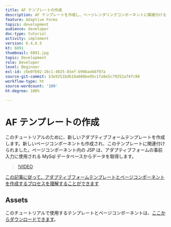 ```yaml
---
title: AF テンプレートの作成
description: AF テンプレートを作成し、ページレンダリングコンポーネントに関連付ける
feature: Adaptive Forms
topics: development
audience: developer
doc-type: tutorial
activity: implement
version: 6.4,6.5
kt: 6891
thumbnail: 6891.jpg
topic: Development
role: Developer
level: Beginner
exl-id: c6e0fb92-28c1-4025-85ef-b99bad46f07a
source-git-commit: b3e9251bdb18a008be95c1fa9e5c79252a74fc98
workflow-type: ht
source-wordcount: '109'
ht-degree: 100%

---
```


# AF テンプレートの作成

このチュートリアルのために、新しいアダプティブフォームテンプレートを作成します。新しいページコンポーネントも作成され、このテンプレートに関連付けられました。ページコンポーネント内の JSP は、アダプティブフォームの事前入力に使用される MySql データベースからデータを取得します。


>[!VIDEO](https://video.tv.adobe.com/v/27828?quality=12&learn=on)

[この記事に従って、アダプティブフォームテンプレートとページコンポーネントを作成するプロセスを理解することができます](https://experienceleague.adobe.com/docs/experience-manager-learn/forms/storing-and-retrieving-form-data/part5.html?lang=ja#storing-and-retrieving-form-data)


## Assets

このチュートリアルで使用するテンプレートとページコンポーネントは、[ここからダウンロードできます](assets/sign-multiple-forms-template.zip)。
